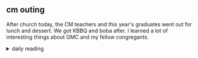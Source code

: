 ## cm outing

After church today, the CM teachers and this year's graduates went out for lunch and dessert. We got KBBQ and boba after. I learned a lot of interesting things about GMC and my fellow congregants.

<details markdown="1">
<summary>daily reading</summary>

| {{ page.date | date: "%B %-d, %Y" }} |
| :-------------: |
| [Gen. 18; Matt. 17; Neh. 7; Acts 17]({% link _Bible/Bible-year-2.md %}) |
| [WLC 165-167]({% link _wlc/wlc-month-1.md %}) |
| [The Nicene Creed](https://threeforms.org/the-nicene-creed/) |

</details>